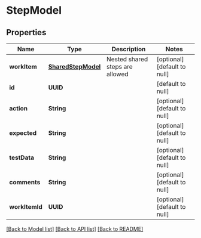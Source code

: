 # StepModel
## Properties

| Name | Type | Description | Notes |
|------------ | ------------- | ------------- | -------------|
| **workItem** | [**SharedStepModel**](SharedStepModel.md) | Nested shared steps are allowed | [optional] [default to null] |
| **id** | **UUID** |  | [default to null] |
| **action** | **String** |  | [optional] [default to null] |
| **expected** | **String** |  | [optional] [default to null] |
| **testData** | **String** |  | [optional] [default to null] |
| **comments** | **String** |  | [optional] [default to null] |
| **workItemId** | **UUID** |  | [optional] [default to null] |

[[Back to Model list]](../README.md#documentation-for-models) [[Back to API list]](../README.md#documentation-for-api-endpoints) [[Back to README]](../README.md)

